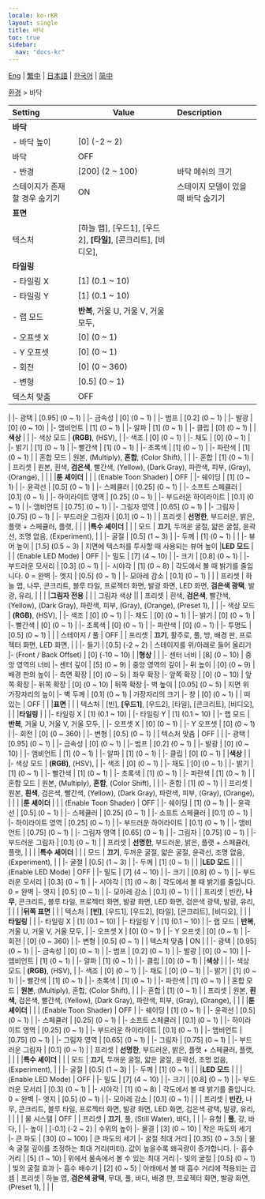 ```yaml
---
locale: ko-rKR
layout: single
title: 바닥
toc: true
sidebar:
  nav: "docs-kr"
---
```

[Eng](/dancexr/menu/2025.4/scene/ground) | [繁中](/tw/dancexr/menu/2025.4/scene/ground) | [日本語](/jp/dancexr/menu/2025.4/scene/ground) | [한국어](/kr/dancexr/menu/2025.4/scene/ground) | [简中](/zh/dancexr/menu/2025.4/scene/ground)

[환경](../menu#환경) > 바닥



| Setting | Value | Description |
| :--- | --- | :--- |
|**바닥** | | 
|- 바닥 높이 | [0] (-2 ~ 2) | 
| 바닥 | OFF | 
|- 반경 | [200] (2 ~ 100) | 바닥 메쉬의 크기
| 스테이지가 존재할 경우 숨기기 | ON | 스테이지 모델이 있을 때 바닥 숨기기
|**표면** | | 
| 텍스처 | [하늘 맵], [우드1], [우드2], **[타일]**, [콘크리트], [비디오],  |  |
|**타일링** | | 
|- 타일링 X | [1] (0.1 ~ 10) | 
|- 타일링 Y | [1] (0.1 ~ 10) | 
|- 랩 모드 | **반복**, 거울 U, 거울 V, 거울 모두,  | 
|- 오프셋 X | [0] (0 ~ 1) | 
|- Y 오프셋 | [0] (0 ~ 1) | 
|- 회전 | [0] (0 ~ 360) | 
|- 변형 | [0.5] (0 ~ 1) | 
| 텍스처 맞춤 | OFF | 
|
|- 광택 | [0.95] (0 ~ 1) | 
|- 금속성 | [0] (0 ~ 1) | 
|- 범프 | [0.2] (0 ~ 1) | 
|- 발광 | [0] (0 ~ 10) | 
|- 앰비언트 | [1] (0 ~ 1) | 
|- 알파 | [1] (0 ~ 1) | 
|- 클립 | [0] (0 ~ 1) | 
|**색상** | | 
|- 색상 모드 | **(RGB)**, (HSV),  | 
|- 색조 | [0] (0 ~ 1) | 
|- 채도 | [0] (0 ~ 1) | 
|- 밝기 | [1] (0 ~ 1) | 
|- 빨간색 | [1] (0 ~ 1) | 
|- 초록색 | [1] (0 ~ 1) | 
|- 파란색 | [1] (0 ~ 1) | 
| 혼합 모드 | 원본, (Multiply), **혼합**, (Color Shift),  |  |
|- 혼합 | [1] (0 ~ 1) | 
| 프리셋 | 원본, 흰색, **검은색**, 빨간색, (Yellow), (Dark Gray), 파란색, 피부, (Gray), (Orange),  |  |
|
|**툰 셰이더** | | 
| (Enable Toon Shader) | OFF | 
|- 쉐이딩 | [1] (0 ~ 1) | 
|- 윤곽선 | [0.5] (0 ~ 1) | 
|- 스페큘러 | [0.25] (0 ~ 1) | 
|- 소프트 스페큘러 | [0.1] (0 ~ 1) | 
|- 하이라이트 영역 | [0.25] (0 ~ 1) | 
|- 부드러운 하이라이트 | [0.1] (0 ~ 1) | 
|- 앰비언트 | [0.75] (0 ~ 1) | 
|- 그림자 영역 | [0.65] (0 ~ 1) | 
|- 그림자 | [0.75] (0 ~ 1) | 
|- 부드러운 그림자 | [0.1] (0 ~ 1) | 
| 프리셋 | **선명한**, 부드러운, 밝은, 플랫 + 스페큘러, 플랫,  |  |
|
|**특수 셰이더** | | 
| 모드 | **끄기**, 두꺼운 굴절, 얇은 굴절, 윤곽선, 조명 없음, (Experiment),  |  |
|- 굴절 | [0.5] (1 ~ 3) | 
|- 두께 | [1] (0 ~ 1) | 
|
|- 뷰어 높이 | [1.5] (0.5 ~ 3) | 지면에 텍스처를 투사할 때 사용되는 뷰어 높이
|**LED 모드** | | 
| (Enable LED Mode) | OFF | 
|- 밀도 | [7] (4 ~ 10) | 
|- 크기 | [0.8] (0 ~ 1) | 
|- 부드러운 모서리 | [0.3] (0 ~ 1) | 
|- 시야각 | [1] (0 ~ 8) | 각도에서 볼 때 밝기를 줄입니다. 0 = 완벽
|- 엣지 | [0.5] (0 ~ 1) | 
|- 모아레 감소 | [0.1] (0 ~ 1) | 
|
| 프리셋 | 하늘 맵, 나무, 콘크리트, 블루 타일, 프로젝터 화면, 발광 화면, LED 화면, **검은색 광택**, 발광, 유리,  |  |
|
|**그림자 전용** | | 
| 그림자 색상 || 
| 프리셋 | 흰색, **검은색**, 빨간색, (Yellow), (Dark Gray), 파란색, 피부, (Gray), (Orange), (Preset 1),  |  |
|- 색상 모드 | **(RGB)**, (HSV),  | 
|- 색조 | [0] (0 ~ 1) | 
|- 채도 | [0] (0 ~ 1) | 
|- 밝기 | [0] (0 ~ 1) | 
|- 빨간색 | [0] (0 ~ 1) | 
|- 초록색 | [0] (0 ~ 1) | 
|- 파란색 | [0] (0 ~ 1) | 
|- 투명도 | [0.5] (0 ~ 1) | 
|
| 스테이지 / 풀 | OFF | 
| 프리셋 | **끄기**, 활주로, 풀, 방, 배경 판, 프로젝터 화면, LED 화면,  |  |
|- 들기 | [0.5] (-2 ~ 2) | 스테이지를 위/아래로 들어 올리기
|- (Front / Back Offset) | [0] (-10 ~ 10) | 
|**형상** | | 
|- 센터 너비 | [8] (0 ~ 10) | 중앙 영역의 너비
|- 센터 깊이 | [5] (0 ~ 9) | 중앙 영역의 깊이
|- 뒤 높이 | [0] (0 ~ 9) | 배경 판의 높이
|- 측면 확장 | [0] (0 ~ 5) | 좌우 확장
|- 앞쪽 확장 | [0] (0 ~ 10) | 앞쪽 확장
|- 뒤쪽 확장 | [0] (0 ~ 10) | 뒤쪽 확장
|- 벽 높이 | [0.05] (0 ~ 5) | 지면 위 가장자리의 높이
|- 벽 두께 | [0.1] (0 ~ 1) | 가장자리의 크기
|- 창 | [0] (0 ~ 1) | 
| 떠 있는 | OFF | 
|
|**표면** | | 
| 텍스처 | [빈], **[우드1]**, [우드2], [타일], [콘크리트], [비디오],  |  |
|**타일링** | | 
|- 타일링 X | [1] (0.1 ~ 10) | 
|- 타일링 Y | [1] (0.1 ~ 10) | 
|- 랩 모드 | **반복**, 거울 U, 거울 V, 거울 모두,  | 
|- 오프셋 X | [0] (0 ~ 1) | 
|- Y 오프셋 | [0] (0 ~ 1) | 
|- 회전 | [0] (0 ~ 360) | 
|- 변형 | [0.5] (0 ~ 1) | 
| 텍스처 맞춤 | OFF | 
|
|- 광택 | [0.95] (0 ~ 1) | 
|- 금속성 | [0] (0 ~ 1) | 
|- 범프 | [0.2] (0 ~ 1) | 
|- 발광 | [0] (0 ~ 10) | 
|- 앰비언트 | [1] (0 ~ 1) | 
|- 알파 | [1] (0 ~ 1) | 
|- 클립 | [0] (0 ~ 1) | 
|**색상** | | 
|- 색상 모드 | **(RGB)**, (HSV),  | 
|- 색조 | [0] (0 ~ 1) | 
|- 채도 | [0] (0 ~ 1) | 
|- 밝기 | [1] (0 ~ 1) | 
|- 빨간색 | [1] (0 ~ 1) | 
|- 초록색 | [1] (0 ~ 1) | 
|- 파란색 | [1] (0 ~ 1) | 
| 혼합 모드 | 원본, (Multiply), **혼합**, (Color Shift),  |  |
|- 혼합 | [1] (0 ~ 1) | 
| 프리셋 | 원본, **흰색**, 검은색, 빨간색, (Yellow), (Dark Gray), 파란색, 피부, (Gray), (Orange),  |  |
|
|**툰 셰이더** | | 
| (Enable Toon Shader) | OFF | 
|- 쉐이딩 | [1] (0 ~ 1) | 
|- 윤곽선 | [0.5] (0 ~ 1) | 
|- 스페큘러 | [0.25] (0 ~ 1) | 
|- 소프트 스페큘러 | [0.1] (0 ~ 1) | 
|- 하이라이트 영역 | [0.25] (0 ~ 1) | 
|- 부드러운 하이라이트 | [0.1] (0 ~ 1) | 
|- 앰비언트 | [0.75] (0 ~ 1) | 
|- 그림자 영역 | [0.65] (0 ~ 1) | 
|- 그림자 | [0.75] (0 ~ 1) | 
|- 부드러운 그림자 | [0.1] (0 ~ 1) | 
| 프리셋 | **선명한**, 부드러운, 밝은, 플랫 + 스페큘러, 플랫,  |  |
|
|**특수 셰이더** | | 
| 모드 | **끄기**, 두꺼운 굴절, 얇은 굴절, 윤곽선, 조명 없음, (Experiment),  |  |
|- 굴절 | [0.5] (1 ~ 3) | 
|- 두께 | [1] (0 ~ 1) | 
|
|**LED 모드** | | 
| (Enable LED Mode) | OFF | 
|- 밀도 | [7] (4 ~ 10) | 
|- 크기 | [0.8] (0 ~ 1) | 
|- 부드러운 모서리 | [0.3] (0 ~ 1) | 
|- 시야각 | [1] (0 ~ 8) | 각도에서 볼 때 밝기를 줄입니다. 0 = 완벽
|- 엣지 | [0.5] (0 ~ 1) | 
|- 모아레 감소 | [0.1] (0 ~ 1) | 
|
| 프리셋 | 빈칸, **나무**, 콘크리트, 블루 타일, 프로젝터 화면, 발광 화면, LED 화면, 검은색 광택, 발광, 유리,  |  |
|
|**뒤쪽 표면** | | 
| 텍스처 | **[빈]**, [우드1], [우드2], [타일], [콘크리트], [비디오],  |  |
|**타일링** | | 
|- 타일링 X | [1] (0.1 ~ 10) | 
|- 타일링 Y | [1] (0.1 ~ 10) | 
|- 랩 모드 | **반복**, 거울 U, 거울 V, 거울 모두,  | 
|- 오프셋 X | [0] (0 ~ 1) | 
|- Y 오프셋 | [0] (0 ~ 1) | 
|- 회전 | [0] (0 ~ 360) | 
|- 변형 | [0.5] (0 ~ 1) | 
| 텍스처 맞춤 | ON | 
|
|- 광택 | [0.95] (0 ~ 1) | 
|- 금속성 | [0] (0 ~ 1) | 
|- 범프 | [0.2] (0 ~ 1) | 
|- 발광 | [0] (0 ~ 10) | 
|- 앰비언트 | [1] (0 ~ 1) | 
|- 알파 | [1] (0 ~ 1) | 
|- 클립 | [0] (0 ~ 1) | 
|**색상** | | 
|- 색상 모드 | **(RGB)**, (HSV),  | 
|- 색조 | [0] (0 ~ 1) | 
|- 채도 | [0] (0 ~ 1) | 
|- 밝기 | [1] (0 ~ 1) | 
|- 빨간색 | [1] (0 ~ 1) | 
|- 초록색 | [1] (0 ~ 1) | 
|- 파란색 | [1] (0 ~ 1) | 
| 혼합 모드 | **원본**, (Multiply), 혼합, (Color Shift),  |  |
|- 혼합 | [1] (0 ~ 1) | 
| 프리셋 | 원본, **흰색**, 검은색, 빨간색, (Yellow), (Dark Gray), 파란색, 피부, (Gray), (Orange),  |  |
|
|**툰 셰이더** | | 
| (Enable Toon Shader) | OFF | 
|- 쉐이딩 | [1] (0 ~ 1) | 
|- 윤곽선 | [0.5] (0 ~ 1) | 
|- 스페큘러 | [0.25] (0 ~ 1) | 
|- 소프트 스페큘러 | [0.1] (0 ~ 1) | 
|- 하이라이트 영역 | [0.25] (0 ~ 1) | 
|- 부드러운 하이라이트 | [0.1] (0 ~ 1) | 
|- 앰비언트 | [0.75] (0 ~ 1) | 
|- 그림자 영역 | [0.65] (0 ~ 1) | 
|- 그림자 | [0.75] (0 ~ 1) | 
|- 부드러운 그림자 | [0.1] (0 ~ 1) | 
| 프리셋 | **선명한**, 부드러운, 밝은, 플랫 + 스페큘러, 플랫,  |  |
|
|**특수 셰이더** | | 
| 모드 | **끄기**, 두꺼운 굴절, 얇은 굴절, 윤곽선, 조명 없음, (Experiment),  |  |
|- 굴절 | [0.5] (1 ~ 3) | 
|- 두께 | [1] (0 ~ 1) | 
|
|**LED 모드** | | 
| (Enable LED Mode) | OFF | 
|- 밀도 | [7] (4 ~ 10) | 
|- 크기 | [0.8] (0 ~ 1) | 
|- 부드러운 모서리 | [0.3] (0 ~ 1) | 
|- 시야각 | [1] (0 ~ 8) | 각도에서 볼 때 밝기를 줄입니다. 0 = 완벽
|- 엣지 | [0.5] (0 ~ 1) | 
|- 모아레 감소 | [0.1] (0 ~ 1) | 
|
| 프리셋 | **빈칸**, 나무, 콘크리트, 블루 타일, 프로젝터 화면, 발광 화면, LED 화면, 검은색 광택, 발광, 유리,  |  |
|
| 물 시스템 | OFF | 
| 프리셋 | **끄기**, 풀, (Still Water), 바다,  |  |
|- 유형 | **풀**, 강, 바다,  | 
|- 높이 | [-0.1] (-2 ~ 2) | 수위의 높이
|- 물결 | [3] (0 ~ 10) | 작은 파도의 세기
|- 큰 파도 | [30] (0 ~ 100) | 큰 파도의 세기
|- 굴절 최대 거리 | [0.35] (0 ~ 3.5) | 물속 굴절 깊이를 조정하는 최대 거리(미터). 값이 높을수록 왜곡량이 증가합니다.
|- 흡수 거리 | [5] (1 ~ 10) | 위에서 물속에서 볼 수 있는 최대 거리
|- 빛의 굴절 | [0.5] (0 ~ 1) | 빛의 굴절 효과
|- 흡수 배수기 | [2] (0 ~ 5) | 아래에서 볼 때 흡수 거리에 적용되는 곱셈
| 프리셋 | 하늘 맵, **검은색 광택**, 무대, 풀, 바다, 배경 판, 프로젝터 화면, 발광 화면, (Preset 1),  |  |
|
